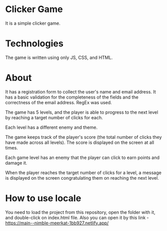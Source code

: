 # Clicker Game
It is a simple clicker game.

# Technologies
The game is written using only JS, CSS, and HTML.

# About
It has a registration form to collect the user's name and email address. It has a basic validation for the completeness of the fields and the correctness of the email address. RegEx was used.

The game has 5 levels, and the player is able to progress to the next level by reaching a target number of clicks for each.

Each level has a different enemy and theme.

The game keeps track of the player's score (the total number of clicks they have made across all levels). The score is displayed on the screen at all times.

Each game level has an enemy that the player can click to earn points and damage it.

When the player reaches the target number of clicks for a level, a message is displayed on the screen congratulating them on reaching the next level.

# How to use locale
You need to load the project from this repository, open the folder with it, and double-click on index.html file.
Also you can open it by this link - https://main--nimble-meerkat-1bb927.netlify.app/
